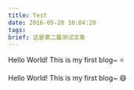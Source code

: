 ```yaml
---
title: Test
date: 2016-05-28 10:04:20
tags: 
brief: 这是第二篇测试文章
---
```


Hello World! This is my first blog~ :star:


Hello World! This is my first blog~ :smile:




